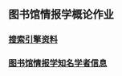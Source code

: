 ##  图书馆情报学概论作业

### [搜索引擎资料](http://810139052cn.github.io/图书情报学基础2.html)

### [图书馆情报学知名学者信息](http://810139052cn.github.io/图书情报学基础3.html)


